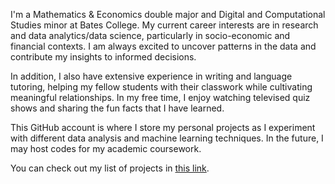 I'm a Mathematics & Economics double major and Digital and Computational Studies minor at Bates College. My current career interests are in research and data analytics/data science, particularly in socio-economic and financial contexts. I am always excited to uncover patterns in the data and contribute my insights to informed decisions.

In addition, I also have extensive experience in writing and language tutoring, helping my fellow students with their classwork while cultivating meaningful relationships. In my free time, I enjoy watching televised quiz shows and sharing the fun facts that I have learned.

This GitHub account is where I store my personal projects as I experiment with different data analysis and machine learning techniques. In the future, I may host codes for my academic coursework.

You can check out my list of projects in [this link](https://github.com/thaianle/thaianle/blob/main/my_projects.md).
